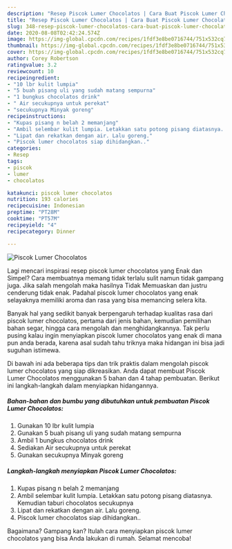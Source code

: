 ```yaml
---
description: "Resep Piscok Lumer Chocolatos | Cara Buat Piscok Lumer Chocolatos Yang Mudah Dan Praktis"
title: "Resep Piscok Lumer Chocolatos | Cara Buat Piscok Lumer Chocolatos Yang Mudah Dan Praktis"
slug: 348-resep-piscok-lumer-chocolatos-cara-buat-piscok-lumer-chocolatos-yang-mudah-dan-praktis
date: 2020-08-08T02:42:24.574Z
image: https://img-global.cpcdn.com/recipes/1fdf3e8be0716744/751x532cq70/piscok-lumer-chocolatos-foto-resep-utama.jpg
thumbnail: https://img-global.cpcdn.com/recipes/1fdf3e8be0716744/751x532cq70/piscok-lumer-chocolatos-foto-resep-utama.jpg
cover: https://img-global.cpcdn.com/recipes/1fdf3e8be0716744/751x532cq70/piscok-lumer-chocolatos-foto-resep-utama.jpg
author: Corey Robertson
ratingvalue: 3.2
reviewcount: 10
recipeingredient:
- "10 lbr kulit lumpia"
- "5 buah pisang uli yang sudah matang sempurna"
- "1 bungkus chocolatos drink"
- " Air secukupnya untuk perekat"
- "secukupnya Minyak goreng"
recipeinstructions:
- "Kupas pisang n belah 2 memanjang"
- "Ambil selembar kulit lumpia. Letakkan satu potong pisang diatasnya. Kemudian taburi chocolatos secukupnya"
- "Lipat dan rekatkan dengan air. Lalu goreng."
- "Piscok lumer chocolatos siap dihidangkan.."
categories:
- Resep
tags:
- piscok
- lumer
- chocolatos

katakunci: piscok lumer chocolatos 
nutrition: 193 calories
recipecuisine: Indonesian
preptime: "PT28M"
cooktime: "PT57M"
recipeyield: "4"
recipecategory: Dinner

---
```



![Piscok Lumer Chocolatos](https://img-global.cpcdn.com/recipes/1fdf3e8be0716744/751x532cq70/piscok-lumer-chocolatos-foto-resep-utama.jpg)

Lagi mencari inspirasi resep piscok lumer chocolatos yang Enak dan Simpel? Cara membuatnya memang tidak terlalu sulit namun tidak gampang juga. Jika salah mengolah maka hasilnya Tidak Memuaskan dan justru cenderung tidak enak. Padahal piscok lumer chocolatos yang enak selayaknya memiliki aroma dan rasa yang bisa memancing selera kita.

Banyak hal yang sedikit banyak berpengaruh terhadap kualitas rasa dari piscok lumer chocolatos, pertama dari jenis bahan, kemudian pemilihan bahan segar, hingga cara mengolah dan menghidangkannya. Tak perlu pusing kalau ingin menyiapkan piscok lumer chocolatos yang enak di mana pun anda berada, karena asal sudah tahu triknya maka hidangan ini bisa jadi suguhan istimewa.




Di bawah ini ada beberapa tips dan trik praktis dalam mengolah piscok lumer chocolatos yang siap dikreasikan. Anda dapat membuat Piscok Lumer Chocolatos menggunakan 5 bahan dan 4 tahap pembuatan. Berikut ini langkah-langkah dalam menyiapkan hidangannya.

<!--inarticleads1-->

##### Bahan-bahan dan bumbu yang dibutuhkan untuk pembuatan Piscok Lumer Chocolatos:

1. Gunakan 10 lbr kulit lumpia
1. Gunakan 5 buah pisang uli yang sudah matang sempurna
1. Ambil 1 bungkus chocolatos drink
1. Sediakan  Air secukupnya untuk perekat
1. Gunakan secukupnya Minyak goreng




<!--inarticleads2-->

##### Langkah-langkah menyiapkan Piscok Lumer Chocolatos:

1. Kupas pisang n belah 2 memanjang
1. Ambil selembar kulit lumpia. Letakkan satu potong pisang diatasnya. Kemudian taburi chocolatos secukupnya
1. Lipat dan rekatkan dengan air. Lalu goreng.
1. Piscok lumer chocolatos siap dihidangkan..




Bagaimana? Gampang kan? Itulah cara menyiapkan piscok lumer chocolatos yang bisa Anda lakukan di rumah. Selamat mencoba!
